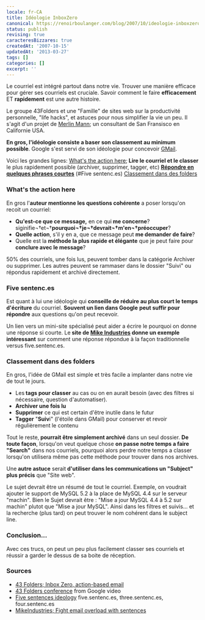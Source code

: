 ```yaml
---
locale: fr-CA
title: Idéologie InboxZero
canonical: https://renoirboulanger.com/blog/2007/10/ideologie-inboxzero/
status: publish
revising: true
caracteresBizzares: true
createdAt: '2007-10-15'
updatedAt: '2013-03-27'
tags: []
categories: []
excerpt: ''
---
```


Le courriel est intégré partout dans notre vie. Trouver une manière efficace pour gérer ses courriels est cruciale. Savoir comment le faire <strong>efficacement</strong> ET <strong>rapidement</strong> est une autre histoire.

<!--more-->

Le groupe 43Folders et une "Famille" de sites web sur la productivité personnelle, "life hacks", et astuces pour nous simplifier la vie un peu. Il s'agit d'un projet de <a targer="_blank" HREF="http://www.merlinmann.com/">Merlin Mann</a>; un consultant de San Fransisco en Californie USA.

<strong>En gros, l'idéologie consiste a baser son classement au minimum possible</strong>. Google s'est servi de son idéologie pour concevoir <a HREF="http://mail.google.com/">GMail</a>.

Voici les grandes lignes:
<a HREF="#wtah">What's the action here</a>;<strong> Lire le courriel et le classer</strong> le plus rapidement possible (archiver, supprimer, tagger, etc)
<a HREF="#sentences"><strong>Répondre en quelques phrases courtes</strong></a> (#Five sentenc.es)
<a HREF="#folders">Classement dans des folders</a>
<h3>What's the action here</h3>
En gros l'<strong>auteur mentionne les questions cohérente</strong> a poser lorsqu'on recoit un courriel:
<ul>
	<li><strong>Qu'est-ce que ce message,</strong> en ce qui<strong> me concerne</strong>? siginifie¬†et¬†<strong>pourquoi¬†je¬†devrait¬†m'en¬†préoccuper</strong>?</li>
	<li><strong>Quelle action</strong>, s'il y en a, que ce message peut <strong>me demander de faire</strong>?</li>
	<li>Quelle est la <strong>méthode la plus rapide et élégante</strong> que je peut faire pour<strong> conclure avec le message</strong>?</li>
</ul>
50% des courriels, une fois lus, peuvent tomber dans la catégorie Archiver ou supprimer. Les autres peuvent se rammaser dans le dossier "Suivi" ou répondus rapidement et archivé directement.
<h3>Five sentenc.es</h3>
Est quant à lui une idéologie qui <strong>c</strong><strong>onseille de réduire au plus court le temps d'écriture</strong> du courriel. <strong>Souvent un lien dans Google</strong> <strong>peut suffir pour répondre</strong> aux questions qu'on peut recevoir.

Un lien vers un mini-site spécialisé peut aider a écrire le pourquoi on donne une réponse si courte. Le<strong> site de <a HREF="http://www.mikeindustries.com/blog/archive/2007/07/fight-email-overload-with-sentences/" TARGET="_blank">Mike Industries</a> donne un exemple intéressant</strong> sur comment une réponse répondue à la façon traditionnelle versus five.sentenc.es.
<h3>Classement dans des folders</h3>
En gros, l'idée de GMail est simple et très facile a implanter dans notre vie de tout le jours.
<ul>
	<li>Les<strong> tags pour classer</strong> au cas ou on en aurait besoin (avec des filtres si nécessaire, question d'automatiser).</li>
	<li><strong>Archiver une fois lu</strong></li>
	<li><strong>Supprimer</strong> ce qui est certain d'être inutile dans le futur</li>
	<li><strong>Tagger</strong> "<strong>Suiv</strong>i" (l'étoile dans GMail) pour conserver et revoir régulièrement le contenu</li>
</ul>
Tout le reste,<strong> pourrait être simplement archivé</strong> dans un seul dossier. <strong>De toute faço</strong><strong>n</strong>, lorsqu'on veut quelque chose <strong>on passe notre temps a faire "Search"</strong> dans nos courriels, pourquoi alors perdre notre temps a classer lorsqu'on utilisera même pas cette méthode pour trouver dans nos archives.

Une<strong> autre astuce</strong> serait<strong> d'utiliser dans les communications un "Subject" plus précis</strong> que "Site web".

Le sujet devrait être un résumé de tout le courriel. Exemple, on voudrait ajouter le support de MySQL 5.2 à la place de MySQL 4.4 sur le serveur "machin". Bien le Sujet devrait être : "Mise a jour MySQL 4.4 à 5.2 sur machin" plutot que "Mise a jour MySQL". Ainsi dans les filtres et suivis... et la recherche (plus tard) on peut trouver le nom cohérent dans le subject line.
<h3>Conclusion...</h3>
Avec ces trucs, on peut un peu plus facilement classer ses courriels et réussir a garder le dessus de sa boite de réception.
<h3>Sources</h3>
<ul>
	<li><a TARGET="_blank" HREF="http://www.43folders.com/izero">43 Folders; Inbox Zero, action-based email</a></li>
	<li><a TARGET="_blank" HREF="http://video.google.com/videoplay?docid=973149761529535925">43 Folders conference</a> from Google video</li>
	<li><a TARGET="_blank" HREF="http://five.sentenc.es">Five sentences ideology</a> five.sentenc.es, three.sentenc.es, four.sentenc.es</li>
	<li><a TARGET="_blank" HREF="http://www.mikeindustries.com/blog/archive/2007/07/fight-email-overload-with-sentences">MikeIndustries; Fight email overload with sentences</a></li>
</ul>
